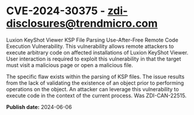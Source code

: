 # CVE-2024-30375 - zdi-disclosures@trendmicro.com

Luxion KeyShot Viewer KSP File Parsing Use-After-Free Remote Code Execution Vulnerability. This vulnerability allows remote attackers to execute arbitrary code on affected installations of Luxion KeyShot Viewer. User interaction is required to exploit this vulnerability in that the target must visit a malicious page or open a malicious file.

The specific flaw exists within the parsing of KSP files. The issue results from the lack of validating the existence of an object prior to performing operations on the object. An attacker can leverage this vulnerability to execute code in the context of the current process. Was ZDI-CAN-22515.

**Publish date:** 2024-06-06
